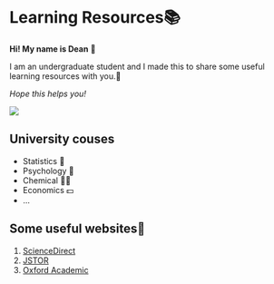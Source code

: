 # Learning Resources📚

**Hi! My name is Dean** 👋

I am an undergraduate student and I made this to share some useful learning resources with you.🌱

*Hope this helps you!*

![](https://media.tenor.com/Bz1JnQ4infQAAAAM/dean-winchester-wink.gif)

## University couses

* Statistics 🔢
* Psychology 🧠
* Chemical 👨‍🔬
* Economics 💵
* ...

## Some useful websites👀

1. [ScienceDirect](https://www-sciencedirect-com.ezproxy.auckland.ac.nz/)
2. [JSTOR](https://www.jstor.org/)
3. [Oxford Academic](https://academic.oup.com/)



